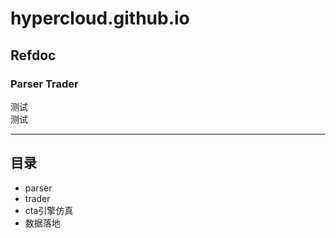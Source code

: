 # hypercloud.github.io
## Refdoc
### Parser Trader
测试  
测试  
***
## 目录
- parser
- trader
- cta引擎仿真
- 数据落地